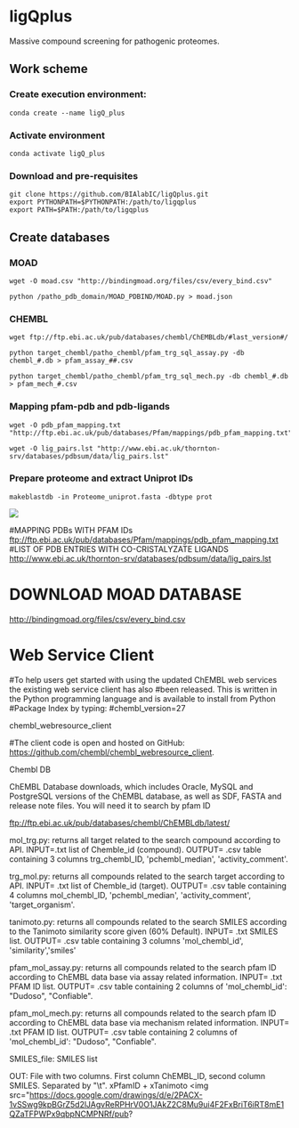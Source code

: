 # ligQplus

Massive compound screening for pathogenic proteomes.

## Work scheme

### Create execution environment:
```
conda create --name ligQ_plus
```

### Activate environment
```
conda activate ligQ_plus
```
### Download and pre-requisites 
```
git clone https://github.com/BIAlabIC/ligQplus.git
export PYTHONPATH=$PYTHONPATH:/path/to/ligqplus
export PATH=$PATH:/path/to/ligqplus
```
## Create databases

### MOAD
```
wget -O moad.csv "http://bindingmoad.org/files/csv/every_bind.csv"

python /patho_pdb_domain/MOAD_PDBIND/MOAD.py > moad.json
```
### CHEMBL
```
wget ftp://ftp.ebi.ac.uk/pub/databases/chembl/ChEMBLdb/#last_version#/

python target_chembl/patho_chembl/pfam_trg_sql_assay.py -db chembl_#.db > pfam_assay_##.csv

python target_chembl/patho_chembl/pfam_trg_sql_mech.py -db chembl_#.db > pfam_mech_#.csv
```
### Mapping pfam-pdb and pdb-ligands
```
wget -O pdb_pfam_mapping.txt "http://ftp.ebi.ac.uk/pub/databases/Pfam/mappings/pdb_pfam_mapping.txt"

wget -O lig_pairs.lst "http://www.ebi.ac.uk/thornton-srv/databases/pdbsum/data/lig_pairs.lst"
```

### Prepare proteome and extract Uniprot IDs
```
makeblastdb -in Proteome_uniprot.fasta -dbtype prot
```


























<img src="https://docs.google.com/drawings/d/1PApRMKCJE-YwFVnGwfm4VbXhjwNuiiGMwmvLRIKXxkU/export/png">

#MAPPING PDBs WITH PFAM IDs
ftp://ftp.ebi.ac.uk/pub/databases/Pfam/mappings/pdb_pfam_mapping.txt
#LIST OF PDB ENTRIES WITH CO-CRISTALYZATE LIGANDS
http://www.ebi.ac.uk/thornton-srv/databases/pdbsum/data/lig_pairs.lst
# DOWNLOAD MOAD DATABASE
http://bindingmoad.org/files/csv/every_bind.csv


# Web Service Client

#To help users get started with using the updated ChEMBL web services the existing web service client has also #been released. This is written in the Python programming language and is available to install from Python #Package Index by typing:
#chembl_version=27

chembl_webresource_client

#The client code is open and hosted on GitHub: https://github.com/chembl/chembl_webresource_client.

Chembl DB 

ChEMBL Database downloads, which includes Oracle, MySQL and PostgreSQL versions of the ChEMBL database, as well as SDF, FASTA and release note files. You will need it to search by pfam ID

ftp://ftp.ebi.ac.uk/pub/databases/chembl/ChEMBLdb/latest/



mol_trg.py: returns all target related to the search compound according to API. INPUT=.txt list of Chemble_id (compound). OUTPUT= .csv table containing 3 columns trg_chembl_ID, 'pchembl_median', 'activity_comment'.

trg_mol.py: returns all compounds related to the search target according to API. INPUT= .txt list of Chemble_id (target). OUTPUT= .csv  table containing 4 columns mol_chembl_ID, 'pchembl_median', 'activity_comment', 'target_organism'.

tanimoto.py: returns all compounds related to the search SMILES according to the Tanimoto similarity score given (60% Default). INPUT= .txt SMILES list. OUTPUT= .csv  table containing 3 columns 'mol_chembl_id', 'similarity','smiles'

pfam_mol_assay.py: returns all compounds related to the search pfam ID according to ChEMBL data base via assay related information. INPUT= .txt PFAM ID list. OUTPUT= .csv  table containing 2 columns of 'mol_chembl_id': "Dudoso", "Confiable".

pfam_mol_mech.py: returns all compounds related to the search pfam ID according to ChEMBL data base via mechanism related information. INPUT= .txt PFAM ID list. OUTPUT= .csv  table containing 2 columns of 'mol_chembl_id': "Dudoso", "Confiable".

SMILES_file: SMILES list

OUT: File with two columns. First column ChEMBL_ID, second column SMILES. Separated by "\t". xPfamID + xTanimoto
<img src="https://docs.google.com/drawings/d/e/2PACX-1vSSwg9kpBGrZ5d2lJAgvReRPHrV0O1JAkZ2C8Mu9ui4F2FxBriT6iRT8mE1QZaTFPWPx9qbpNCMPNRf/pub?

